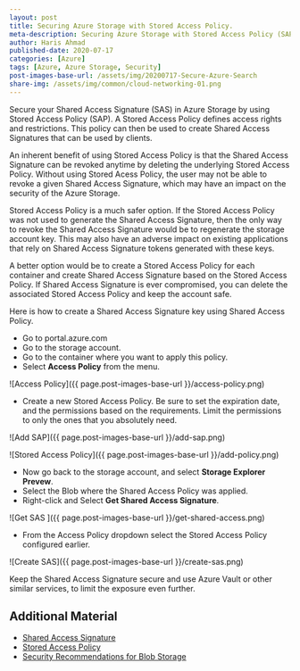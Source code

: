 ```yaml
---
layout: post
title: Securing Azure Storage with Stored Access Policy.
meta-description: Securing Azure Storage with Stored Access Policy (SAP) and Shared Access Token (SAS).
author: Haris Ahmad
published-date: 2020-07-17
categories: [Azure]
tags: [Azure, Azure Storage, Security]
post-images-base-url: /assets/img/20200717-Secure-Azure-Search
share-img: /assets/img/common/cloud-networking-01.png
---
```


Secure your Shared Access Signature (SAS) in Azure Storage by using Stored Access Policy (SAP). A Stored Access Policy defines access rights and restrictions. This policy can then be used to create Shared Access Signatures that can be used by clients.

An inherent benefit of using Stored Access Policy is that the Shared Access Signature can be revoked anytime by deleting the underlying Stored Access Policy. Without using Stored Acess Policy, the user may not be able to revoke a given Shared Access Signature, which may have an impact on the security of the Azure Storage.

Stored Access Policy is a much safer option. If the Stored Access Policy was not used to generate the Shared Access Signature, then the only way to revoke the Shared Access Signature would be to regenerate the storage account key. This may also have an adverse impact on existing applications that rely on Shared Access Signature tokens generated with these keys.

A better option would be to create a Stored Access Policy for each container and create Shared Access Signature based on the Stored Access Policy. If Shared Access Signature is ever compromised, you can delete the associated Stored Access Policy and keep the account safe.

Here is how to create a Shared Access Signature key using Shared Access Policy.
* Go to portal.azure.com
* Go to the storage account.
* Go to the container where you want to apply this policy.
* Select **Access Policy** from the menu.

![Access Policy]({{ page.post-images-base-url }}/access-policy.png)

* Create a new Stored Access Policy. Be sure to set the expiration date, and the permissions based on the requirements. Limit the permissions to only the ones that you absolutely need.

![Add SAP]({{ page.post-images-base-url }}/add-sap.png)

![Stored Access Policy]({{ page.post-images-base-url }}/add-policy.png)
* Now go back to the storage account, and select **Storage Explorer Prevew**. 
* Select the Blob where the Shared Access Policy was applied. 
* Right-click and Select **Get Shared Access Signature**.

![Get SAS ]({{ page.post-images-base-url }}/get-shared-access.png)

* From the Access Policy dropdown select the Stored Access Policy configured earlier.

![Create SAS]({{ page.post-images-base-url }}/create-sas.png)

Keep the Shared Access Signature secure and use Azure Vault or other similar services, to limit the exposure even further.

## Additional Material
* [Shared Access Signature](https://docs.microsoft.com/en-us/azure/storage/common/storage-sas-overview)
* [Stored Access Policy](https://docs.microsoft.com/en-us/rest/api/storageservices/define-stored-access-policy)
* [Security Recommendations for Blob Storage](https://docs.microsoft.com/en-us/azure/storage/blobs/security-recommendations#:~:text=Microsoft%20recommends%20using%20Azure%20AD,saving%20them%20with%20your%20application)




